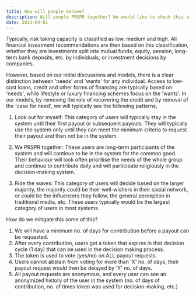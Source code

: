 ```yaml
---
title: How will people behave?
description: Will people PRSPR together? We would like to check this after a year
date: 2023-04-01
---
```


Typically, risk taking capacity is classified as low, medium and high. All financial investment recommendations are then based on this classification, whether they are investments split into mutual funds, equity, pension, long-term bank deposits, etc. by individuals, or investment decisions by companies.

However, based on our initial discussions and models, there is a clear distinction between 'needs' and 'wants' for any individual. Access to low-cost loans, credit and other forms of financing are typically based on 'needs', while lifestyle or luxury financing schemes focus on the 'wants'. In our models, by removing the role of recovering the credit and by removal of the 'case for need', we will typically see the following patterns,

1. Look out for myself: This category of users will typically stay in the system until their first payout or subsequent payouts. They will typically use the system only until they can meet the minimum criteria to request their payout and then not be in the system.

2. We PRSPR together: These users are long-term participants of the system and will continue to be in the system for the common good. Their behaviour will look often prioritise the needs of the whole group and continue to contribute daily and will participate religiously in the decision-making system.

3. Ride the waves: This category of users will decide based on the larger majority, the majority could be their well-wishers in their social network, or could be the influencers they follow, the general perception in traditional media, etc. These users typically would be the largest category of users in most systems.


How do we mitigate this some of this?

1. We will have a minimum no. of days for contribution before a payout can be requested.
2. After every contribution, users get a token that expires in that decision cycle (1 day) that can be used in the decision making process.
3. The token is used to vote (yes/no) on ALL payout requests.
4. Users cannot abstain from voting for more than 'X' no. of days, their payout request would then be delayed by 'Y' no. of days.
5. All payout requests are anonymous, and every user can see an anonymized history of the user in the system (no. of days of contribution, no. of times token was used for decision-making, etc.)
